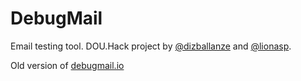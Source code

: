 DebugMail
=========
Email testing tool.
DOU.Hack project by [@dizballanze](http://twitter.com/dizballanze) and [@lionasp](http://twitter.com/lionasp).

Old version of [debugmail.io](http://debugmail.io)
